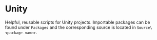 # Unity

Helpful, reusable scripts for Unity projects. Importable packages can be found under `Packages` and the corresponding source is located in `Source\<package-name>`.
